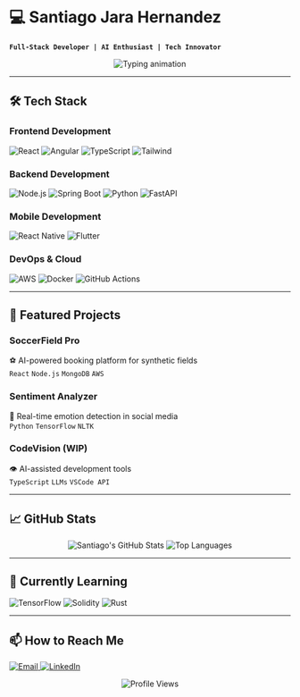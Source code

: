 # 💻 Santiago Jara Hernandez  

**`Full-Stack Developer | AI Enthusiast | Tech Innovator`**

<p align="center">
  <img src="https://readme-typing-svg.demolab.com?font=Fira+Code&pause=1000&color=22D3EE&center=true&vCenter=true&width=435&lines=Turning+ideas+into+reality;Clean+code+enthusiast;AI+integration+specialist;Full-stack+solutions" alt="Typing animation">
</p>

---

## 🛠 Tech Stack

### **Frontend Development**

<p>
  <img alt="React" src="https://img.shields.io/badge/React-61DAFB?style=for-the-badge&logo=react&logoColor=white">
  <img alt="Angular" src="https://img.shields.io/badge/Angular-DD0031?style=for-the-badge&logo=angular&logoColor=white">
  <img alt="TypeScript" src="https://img.shields.io/badge/TypeScript-007ACC?style=for-the-badge&logo=typescript&logoColor=white">
  <img alt="Tailwind" src="https://img.shields.io/badge/Tailwind_CSS-38B2AC?style=for-the-badge&logo=tailwind-css&logoColor=white">
</p>

### **Backend Development**

<p>
  <img alt="Node.js" src="https://img.shields.io/badge/Node.js-339933?style=for-the-badge&logo=nodedotjs&logoColor=white">
  <img alt="Spring Boot" src="https://img.shields.io/badge/Spring_Boot-6DB33F?style=for-the-badge&logo=spring&logoColor=white">
  <img alt="Python" src="https://img.shields.io/badge/Python-3776AB?style=for-the-badge&logo=python&logoColor=white">
  <img alt="FastAPI" src="https://img.shields.io/badge/FastAPI-009688?style=for-the-badge&logo=fastapi&logoColor=white">
</p>

### **Mobile Development**

<p>
  <img alt="React Native" src="https://img.shields.io/badge/React_Native-20232A?style=for-the-badge&logo=react&logoColor=61DAFB">
  <img alt="Flutter" src="https://img.shields.io/badge/Flutter-02569B?style=for-the-badge&logo=flutter&logoColor=white">
</p>

### **DevOps & Cloud**

<p>
  <img alt="AWS" src="https://img.shields.io/badge/AWS-232F3E?style=for-the-badge&logo=amazon-aws&logoColor=white">
  <img alt="Docker" src="https://img.shields.io/badge/Docker-2496ED?style=for-the-badge&logo=docker&logoColor=white">
  <img alt="GitHub Actions" src="https://img.shields.io/badge/GitHub_Actions-2088FF?style=for-the-badge&logo=github-actions&logoColor=white">
</p>

---

## 🚀 Featured Projects

### SoccerField Pro  

⚽ AI-powered booking platform for synthetic fields  
`React` `Node.js` `MongoDB` `AWS`

### Sentiment Analyzer  

🧠 Real-time emotion detection in social media  
`Python` `TensorFlow` `NLTK`

### CodeVision (WIP)  

👁️ AI-assisted development tools  
`TypeScript` `LLMs` `VSCode API`

---

## 📈 GitHub Stats

<p align="center">
  <img alt="Santiago's GitHub Stats" src="https://github-readme-stats.vercel.app/api?username=santiagojarahernandez&show_icons=true&theme=radical&hide_border=true">
  
  <img alt="Top Languages" src="https://github-readme-stats.vercel.app/api/top-langs/?username=santiagojarahernandez&layout=compact&theme=radical&hide_border=true">
</p>

---

## 🌱 Currently Learning

<p>
  <img alt="TensorFlow" src="https://img.shields.io/badge/TensorFlow-FF6F00?style=for-the-badge&logo=tensorflow&logoColor=white">
  <img alt="Solidity" src="https://img.shields.io/badge/Solidity-363636?style=for-the-badge&logo=solidity&logoColor=white">
  <img alt="Rust" src="https://img.shields.io/badge/Rust-000000?style=for-the-badge&logo=rust&logoColor=white">
</p>

---

## 📫 How to Reach Me

<p>
  <a href="mailto:santiagojara1306@gmail.com">
    <img alt="Email" src="https://img.shields.io/badge/Email-D14836?style=for-the-badge&logo=gmail&logoColor=white">
  </a>
  <a href="https://linkedin.com/in/santiago-jara-hernandez">
    <img alt="LinkedIn" src="https://img.shields.io/badge/LinkedIn-0077B5?style=for-the-badge&logo=linkedin&logoColor=white">
  </a>
</p>

<p align="center">
  <img alt="Profile Views" src="https://komarev.com/ghpvc/?username=santiagojarahernandez&label=Profile+Views&color=blueviolet&style=flat-square">
</p>
